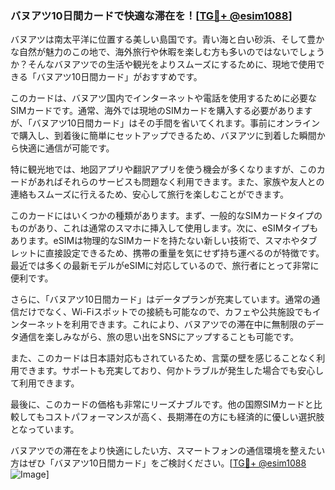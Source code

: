 ### バヌアツ10日間カードで快適な滞在を！[[TG💪+ @esim1088](https://t.me/s/esim1088)]

バヌアツは南太平洋に位置する美しい島国です。青い海と白い砂浜、そして豊かな自然が魅力のこの地で、海外旅行や休暇を楽しむ方も多いのではないでしょうか？そんなバヌアツでの生活や観光をよりスムーズにするために、現地で使用できる「バヌアツ10日間カード」がおすすめです。

このカードは、バヌアツ国内でインターネットや電話を使用するために必要なSIMカードです。通常、海外では現地のSIMカードを購入する必要がありますが、「バヌアツ10日間カード」はその手間を省いてくれます。事前にオンラインで購入し、到着後に簡単にセットアップできるため、バヌアツに到着した瞬間から快適に通信が可能です。

特に観光地では、地図アプリや翻訳アプリを使う機会が多くなりますが、このカードがあればそれらのサービスも問題なく利用できます。また、家族や友人との連絡もスムーズに行えるため、安心して旅行を楽しむことができます。

このカードにはいくつかの種類があります。まず、一般的なSIMカードタイプのものがあり、これは通常のスマホに挿入して使用します。次に、eSIMタイプもあります。eSIMは物理的なSIMカードを持たない新しい技術で、スマホやタブレットに直接設定できるため、携帯の重量を気にせず持ち運べるのが特徴です。最近では多くの最新モデルがeSIMに対応しているので、旅行者にとって非常に便利です。

さらに、「バヌアツ10日間カード」はデータプランが充実しています。通常の通信だけでなく、Wi-Fiスポットでの接続も可能なので、カフェや公共施設でもインターネットを利用できます。これにより、バヌアツでの滞在中に無制限のデータ通信を楽しみながら、旅の思い出をSNSにアップすることも可能です。

また、このカードは日本語対応もされているため、言葉の壁を感じることなく利用できます。サポートも充実しており、何かトラブルが発生した場合でも安心して利用できます。

最後に、このカードの価格も非常にリーズナブルです。他の国際SIMカードと比較してもコストパフォーマンスが高く、長期滞在の方にも経済的に優しい選択肢となっています。

バヌアツでの滞在をより快適にしたい方、スマートフォンの通信環境を整えたい方はぜひ「バヌアツ10日間カード」をご検討ください。[[TG💪+ @esim1088](https://t.me/s/esim1088) ![Image](https://i.postimg.cc/Y0z9fWf4/image.png)]